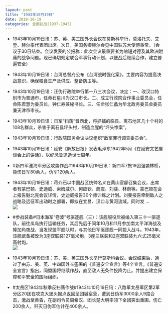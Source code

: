 ```yaml
---
layout: post
title: "1943年10月19日"
date: 2018-10-19
categories: 全面抗战(1937-1945)
---
```


<meta name="referrer" content="no-referrer" />

- 1943年10月19日讯：苏、英、美三国外长会议在莫斯科举行，莫洛托夫、艾登、赫尔率代表团出席。次日，美国务卿赫尔会见中国驻苏大使傅秉常。（会议于30日结束。会议发表的公报称：此次会议最重要者为缩短对德及其欧洲附庸的战争问题。现已确切规定联合军事行动计划，以便战后继续合作，建立普遍安全） 

- 1943年10月19日讯：台湾总督府公布《台湾战时强化案》，主要内容为提高决战意识，确保粮食生产及供应、整备防卫等。 

- 1943年10月19日讯：汪伪行政院举行第一八三次会议，决定：一、改汉口特别市为普通市，任命石星川为汉口市长。二、成立行政院合作事业委员会，任命陈君慧为委员长，钟仁寿兼秘书长。三、任命张仁蠡为华北政务委员会委员兼天津市市长。 

- 1943年10月19日讯：日军“扫荡”晋西北，将抓捕的临县、离石地区几十个村的108名群众，杀害于离石县坪头村，制造血腥的“坪头惨案”。 

- 1943年10月19日讯：行政院国务会议决议组织“敌军罪行调查委员会”。 

- 1943年10月19日讯：延安《解放日报》发表毛泽东1942年5月《在延安文艺座谈会上的讲话》，以纪念鲁迅逝世七周年。 

- #新四军淮海军分区攻势作战#1943年10月19日讯：新四军7旅19团强袭林桥，毙伤日军80余人，伪军120余人。 

- 1943年10月19日讯：蒋介石以中国战区统帅名义在黄山官邸召集会议，出席者有蒙巴顿、史迪威、索姆威尔、何应钦、商震、刘斐、林蔚等。蒙巴顿在会上报告魁北克会议详情，史迪威报告30个师训练之计划。刘斐报告牵制敌人之战略及远征军出动时之部署，即拟在宜昌、汉口与黄河流域，同时发 ... <br/><img src="https://wx4.sinaimg.cn/large/aca367d8ly1fwdcn9242ij20c80gswet.jpg" />

- #参战装备#日本海军“卷波”号驱逐舰（三）：该舰服役后被编入第三十一驱逐队，前往瓜岛执行运输任务，其后先后于同年10月和11月参加南太平洋海战及隆加角夜战，当发现盟军舰队时，与其他日军驱逐舰一同投入战斗。1943年，该舰武备被改为3座双联装127毫米炮，3座三联装和2座双联装九六式25毫米高射炮。 <br/><img src="https://wx3.sinaimg.cn/large/aca367d8ly1fwdawt07n4j20j6073aar.jpg" />

- 1943年10月19日讯：苏、美、英三国外长举行莫斯科会议。会议结束后，通过了由苏、美、英、中四国外长签署的《普遍安全宣言》等4个宣言。《普遍安全宣言》指出，同盟国将继续作战，直至敌人无条件投降为止。并提出建立保障和平安全的国际组织。 

- #太岳区1943年秋季反扫荡作战#1943年10月19日讯：八路军太岳军区第2军分区20团在攻克大堡头据点返回至团城宿营，遭到日伪军3000余人9路合击，激战至黄昏，在副司令员周希汉、团长楚大明率领下全团突出重围，伤亡200余人，歼灭日伪军估计在400余人。 

